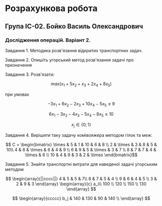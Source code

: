 # Розрахункова робота

## Група ІС-02. Бойко Василь Олександрович

### Дослідження операцій. Варіант 2.

Завдання 1. Методика розв'язання відкритих транспортних задач.

Завдання 2. Опишіть угорський метод розв'язання задачі про призначення

Завдання 3. Розв'язати:

$$ max(x_1 + 5x_2 + x_3 + 2x_4 + 8x_5) $$

при умовах

$$ -3x_1 + 6x_2  - 2x_3 + 10x_4 - 5x_5 \le 9 $$

$$ 6x_1 - 3x_2 - 4x_3 - 5x_4 - 8x_5 \le 10 $$

$$ x_j \in \{ 0;1 \} $$

Завдання 4. Вирішити таку задачу комівояжера методом гілок та меж:

$$ C = \begin{bmatrix} 
    \times & 5 & 1 & 10 & 6 & 8 \\
    2 & \times & 3 & 8 & 5 & 10\\
    4 & 8 & \times & 6 & 4 & 9 \\
    6 & 9 & 5 & \times & 3 & 7 \\
    8 & 7 & 7 & 4 & \times & 6 \\
    10 & 4 & 9 & 3 & 2 & \times
\end{bmatrix}$$

Завдання 5. Знайти транспортні витрати для наведеної задачі угорським методом

$$ \begin{array}{||cccc||}
    4 & 5 & 5 & 7\\ 
    8 & 7 & 5 & 4 \\
    9 & 6 & 4 & 5 \\
    3 & 2 & 9 & 3 
\end{array} \begin{array}{c}
    a_i\\
    100 \\ 
    120 \\
    150 \\
    130 
\end{array} $$

$$ \begin{array}{ccccc}
    b_j & 140 & 130 & 90 & 140 \\ 
\end{array} $$